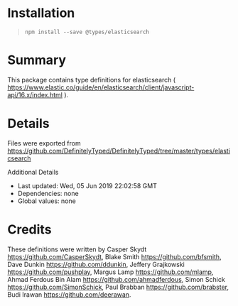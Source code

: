 # Installation
> `npm install --save @types/elasticsearch`

# Summary
This package contains type definitions for elasticsearch ( https://www.elastic.co/guide/en/elasticsearch/client/javascript-api/16.x/index.html ).

# Details
Files were exported from https://github.com/DefinitelyTyped/DefinitelyTyped/tree/master/types/elasticsearch

Additional Details
 * Last updated: Wed, 05 Jun 2019 22:02:58 GMT
 * Dependencies: none
 * Global values: none

# Credits
These definitions were written by Casper Skydt <https://github.com/CasperSkydt>, Blake Smith <https://github.com/bfsmith>, Dave Dunkin <https://github.com/ddunkin>, Jeffery Grajkowski <https://github.com/pushplay>, Margus Lamp <https://github.com/mlamp>, Ahmad Ferdous Bin Alam <https://github.com/ahmadferdous>, Simon Schick <https://github.com/SimonSchick>, Paul Brabban <https://github.com/brabster>, Budi Irawan <https://github.com/deerawan>.
